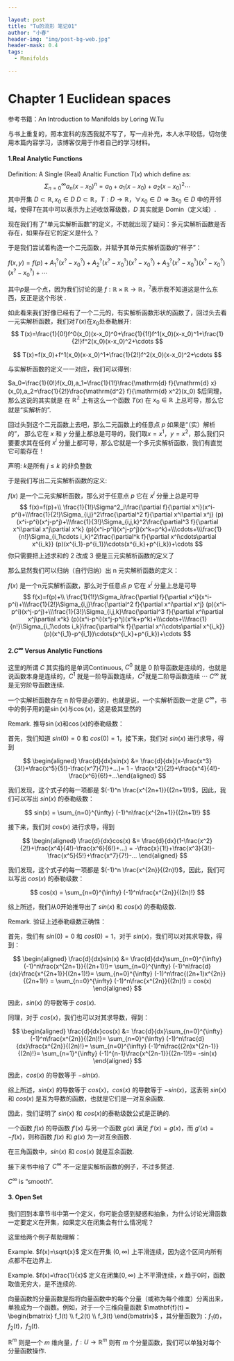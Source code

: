 ```yaml
---

layout: post
title: "Tu的流形 笔记01"
author: "小春"
header-img: "img/post-bg-web.jpg"
header-mask: 0.4
tags:
  - Manifolds

---
```


<script type="text/x-mathjax-config"> MathJax.Hub.Config({ tex2jax: {inlineMath: [['$','$'],['\\(','\\)']]} }); </script> <script type="text/javascript" async src="https://cdn.mathjax.org/mathjax/latest/MathJax.js?config=TeX-MML-AM_CHTML"> </script>

# Chapter 1 Euclidean spaces

参考书籍：An Introduction to Manifolds by Loring W.Tu

与书上重复的，照本宣科的东西我就不写了，写一点补充，本人水平较低，切勿使用本篇内容学习，该博客仅用于作者自己的学习材料。



#### 1.Real Analytic Functions

Definition: A Single (Real) Analtic Function $T(x)$  which define as: 
$$
\Sigma_{n=0}^{\infty}a_n(x-x_0)^n=a_0+a_1(x-x_0)+a_2(x-x_0)^2\cdots
$$
其中开集 $D\subset \mathbb{R},x_0\in D$ $D\subset \mathbb{R}，     T:D\rightarrow\mathbb{R}，\forall x_0\in D\Rightarrow \exists x_0\in D$ 中的开邻域，使得$T$在其中可以表示为上述收敛幂级数，$D$ 其实就是 Domin（定义域）.



现在我们有了“单元实解析函数”的定义，不妨就出现了疑问：多元实解析函数是否存在，如果存在它的定义是什么？



于是我们尝试着构造一个二元函数，并赋予其单元实解析函数的“样子”：

$f(x,y)=f(p)+A_1^?(x^?-x_0^?)+A_2^?(x^?-x_0^?)(x^?-x_0^?)+A_3^?(x^?-x_0^?)(x^?-x_0^?)(x^?-x_0^?)+\cdots$

其中$p$是一个点，因为我们讨论的是 $f:\mathbb{R}\times\mathbb{R}\rightarrow \mathbb R$，$^?$表示我不知道这是什么东西，反正是这个形状 .

如此看来我们好像已经有了一个二元的，有实解析函数形状的函数了，回过头去看一元实解析函数，我们对$T(x)$在$x_0$处泰勒展开:
$$
T(x)=\frac{1}{0!}f^0(x_0)(x-x_0)^0+\frac{1}{1!}f^1(x_0)(x-x_0)^1+\frac{1}{2!}f^2(x_0)(x-x_0)^2+\cdots
$$

$$
T(x)=f(x_0)+f^1(x_0)(x-x_0)^1+\frac{1}{2!}f^2(x_0)(x-x_0)^2+\cdots
$$



与实解析函数的定义一一对应，我们可以得到:

$a_0=\frac{1}{0!}f(x_0),a_1=\frac{1}{1!}\frac{\mathrm{d} f}{\mathrm{d} x} (x_0),a_2=\frac{1}{2!}\frac{\mathrm{d^2} f}{\mathrm{d} x^2}(x_0) $后同理，那么这说的其实就是 在 $\mathbb{R^2}$ 上有这么一个函数 $T(x)$ 在 $x_0\in\mathbb{R}$ 上总可导，那么它就是“实解析的”.



回过头到这个二元函数上去吧，那么二元函数上的任意点 $p$ 如果是“（实）解析的”， 那么它在 $x$ 和 $y$ 分量上都总是可导的，我们取$x=x^1，y=x^2$，那么我们只要要求其在任何 $x^i$ 分量上都可导，那么它就是一个多元实解析函数，我们有直觉它可能存在！



声明: $k$是所有 $j\le k$ 的非负整数

于是我们写出二元实解析函数的定义:

$f(x)$ 是一个二元实解析函数，那么对于任意点 $p$ 它在 $x^i$ 分量上总是可导
$$
f(x)=f(p)+\\ \frac{1}{1!}\Sigma^2_i\frac{\partial f}{\partial x^i}(x^i-p^i)+\\\frac{1}{2!}\Sigma_{i,j}^2\frac{\partial^2 f}{\partial x^i\partial x^j} (p)(x^i-p^i)(x^j-p^j)+\\\frac{1}{3!}\Sigma_{i,j,k}^2\frac{\partial^3 f}{\partial x^i\partial x^j\partial x^k} (p)(x^i-p^i)(x^j-p^j)(x^k+p^k)+\\\cdots+\\\frac{1}{n!}\Sigma_{i_1\cdots i_k}^2\frac{\partial^k f}{\partial x^i\cdots\partial x^{i_k}} (p)(x^{i_1}-p^{i_1})\cdots(x^{i_k}+p^{i_k})+\cdots
$$
你只需要把上述求和的 2 改成 3 便是三元实解析函数的定义了

那么显然我们可以归纳（自行归纳）出 n 元实解析函数的定义：

$f(x)$ 是一个n元实解析函数，那么对于任意点 $p$ 它在 $x^i$ 分量上总是可导
$$
f(x)=f(p)+\\ \frac{1}{1!}\Sigma_i\frac{\partial f}{\partial x^i}(x^i-p^i)+\\\frac{1}{2!}\Sigma_{i,j}\frac{\partial^2 f}{\partial x^i\partial x^j} (p)(x^i-p^i)(x^j-p^j)+\\\frac{1}{3!}\Sigma_{i,j,k}\frac{\partial^3 f}{\partial x^i\partial x^j\partial x^k} (p)(x^i-p^i)(x^j-p^j)(x^k+p^k)+\\\cdots+\\\frac{1}{n!}\Sigma_{i_1\cdots i_k}\frac{\partial^k f}{\partial x^i\cdots\partial x^{i_k}} (p)(x^{i_1}-p^{i_1})\cdots(x^{i_k}+p^{i_k})+\cdots
$$

#### 

#### 2.$C^{\infty}$ Versus Analytic Functions

这里的所谓 $C$ 其实指的是单词Continuous, $C^0$ 就是 $0$ 阶导函数是连续的，也就是说函数本身是连续的，$C^1$ 就是一阶导函数连续，$C^2$就是二阶导函数连续 $\cdots$ $C^\infty$ 就是无穷阶导函数连续.

一个实解析函数存在 n 阶导是必要的，也就是说，一个实解析函数一定是 $C^{\infty}$，书中的例子用的是$\sin(x)$与$\cos(x)$，这是极其显然的



Remark. 推导$\sin(x)$和$\cos(x)$的泰勒级数：

首先，我们知道 $sin(0)=0$ 和 $cos(0)=1$，接下来，我们对 $sin(x)$ 进行求导，得到

$$ \begin{aligned} \frac{d}{dx}sin(x) &= \frac{d}{dx}(x-\frac{x^3}{3!}+\frac{x^5}{5!}-\frac{x^7}{7!}+...)= 1 - \frac{x^2}{2!}+\frac{x^4}{4!}-\frac{x^6}{6!}+...\end{aligned} $$

我们发现，这个式子的每一项都是 $(-1)^n \frac{x^{2n+1}}{(2n+1)!}$，因此，我们可以写出 $sin(x)$ 的泰勒级数：

$$ sin(x) = \sum_{n=0}^{\infty} (-1)^n\frac{x^{2n+1}}{(2n+1)!} $$

接下来，我们对 $cos(x)$ 进行求导，得到

$$ \begin{aligned} \frac{d}{dx}cos(x) &= \frac{d}{dx}(1-\frac{x^2}{2!}+\frac{x^4}{4!}-\frac{x^6}{6!}+...) = -\frac{x}{1!}+\frac{x^3}{3!}-\frac{x^5}{5!}+\frac{x^7}{7!}-... \end{aligned} $$

我们发现，这个式子的每一项都是 $(-1)^n \frac{x^{2n}}{(2n)!}$，因此，我们可以写出 $cos(x)$ 的泰勒级数：

$$ cos(x) = \sum_{n=0}^{\infty} (-1)^n\frac{x^{2n}}{(2n)!} $$

综上所述，我们从0开始推导出了 $sin(x)$ 和 $cos(x)$ 的泰勒级数.



Remark. 验证上述泰勒级数正确性：

首先，我们有 $sin(0)=0$ 和 $cos(0)=1$，对于 $sin(x)$，我们可以对其求导数，得到：

$$ \begin{aligned} \frac{d}{dx}sin(x) &= \frac{d}{dx}\sum_{n=0}^{\infty} (-1)^n\frac{x^{2n+1}}{(2n+1)!}= \sum_{n=0}^{\infty} (-1)^n\frac{d}{dx}\frac{x^{2n+1}}{(2n+1)!}= \sum_{n=0}^{\infty} (-1)^n\frac{(2n+1)x^{2n}}{(2n+1)!} = \sum_{n=0}^{\infty} (-1)^n\frac{x^{2n}}{(2n)!} = cos(x) \end{aligned} $$

因此，$sin(x)$ 的导数等于 $cos(x)$.

同理，对于 $cos(x)$，我们也可以对其求导数，得到：

$$ \begin{aligned} \frac{d}{dx}cos(x) &= \frac{d}{dx}\sum_{n=0}^{\infty} (-1)^n\frac{x^{2n}}{(2n)!}= \sum_{n=0}^{\infty} (-1)^n\frac{d}{dx}\frac{x^{2n}}{(2n)!}= \sum_{n=0}^{\infty} (-1)^n\frac{(2n)x^{2n-1}}{(2n)!}= \sum_{n=1}^{\infty} (-1)^{n-1}\frac{x^{2n-1}}{(2n-1)!}= -sin(x) \end{aligned} $$

因此，$cos(x)$ 的导数等于 $-sin(x)$.

综上所述，$sin(x)$ 的导数等于 $cos(x)$，$cos(x)$ 的导数等于 $-sin(x)$，这表明 $sin(x)$ 和 $cos(x)$ 是互为导数的函数，也就是它们是一对互余函数.

因此，我们证明了 $sin(x)$ 和 $cos(x)$​ 的泰勒级数公式是正确的.

一个函数 $f(x)$ 的导函数 $f'(x)$ 与另一个函数 $g(x)$ 满足 $f'(x) = g(x)$，而 $g'(x) = -f(x)$，则称函数 $f(x)$ 和 $g(x)$ 为一对互余函数.

在三角函数中，$sin(x)$ 和 $cos(x)$ 就是互余函数.



接下来书中给了 $C^{\infty}$ 不一定是实解析函数的例子，不过多赘述.



$C^{\infty}$ is “smooth”. 



#### 3. Open Set

我们回到本章节书中第一个定义，你可能会感到疑惑和抽象，为什么讨论光滑函数一定要定义在开集，如果定义在闭集会有什么情况呢？

这里给两个例子帮助理解：

Example. $f(x)=\sqrt{x}$ 定义在开集 $(0,\infty)$ 上平滑连续，因为这个区间内所有点都不在边界上.

Example. $f(x)=\frac{1}{x}$ 定义在闭集$[0,\infty)$ 上不平滑连续，$x$ 趋于0时，函数取值无穷大，是不连续的.



向量函数的分量函数是指将向量函数中的每个分量（或称为每个维度）分离出来，单独成为一个函数。例如，对于一个三维向量函数 $\mathbf{f}(t) = \begin{bmatrix} f_1(t) \\ f_2(t) \\ f_3(t) \end{bmatrix}$ ，其分量函数为：$f_1(t)$，$f_2(t)$，$f_3(t)$.

$\mathbb{R}^m$ 则是一个 $m$ 维向量，$f:U\rightarrow\mathbb{R}^m$ 则有 $m$ 个分量函数，我们可以单独对每个分量函数操作.

